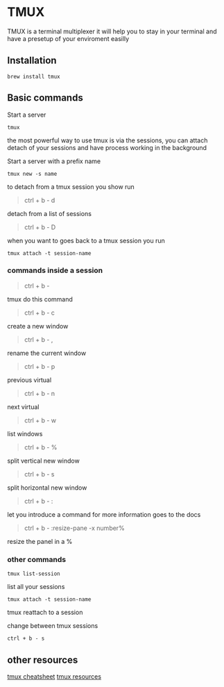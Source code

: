 # TMUX

TMUX is a terminal multiplexer it will help you to stay in your terminal and have a presetup of your enviroment easilly

## Installation

```
brew install tmux
```

## Basic commands

Start a server

```
tmux
```

the most powerful way to use tmux is via the sessions, you can attach detach of your sessions and have process working in the background

Start a server with a prefix name

```
tmux new -s name
```

to detach from a tmux session you show run

> ctrl + b - d

detach from a list of sessions

> ctrl + b - D

when you want to goes back to a tmux session you run

```
tmux attach -t session-name
```

### commands inside a session

> ctrl + b - <command>

tmux do this command

> ctrl + b - c

create a new window

> ctrl + b - ,

rename the current window

> ctrl + b - p

previous virtual

> ctrl + b - n

next virtual

> ctrl + b - w

list windows

> ctrl + b - %

split vertical new window

> ctrl + b - s

split horizontal new window

> ctrl + b - :<command>

let you introduce a command for more information goes to the docs

> ctrl + b - :resize-pane -x number%

resize the panel in a %

### other commands

```
tmux list-session
```

list all your sessions

```
tmux attach -t session-name
```

tmux reattach to a session

change between tmux sessions

```
ctrl + b - s
```

## other resources

[tmux cheatsheet](https://gist.github.com/MohamedAlaa/2961058)
[tmux resources](https://www.hamvocke.com/blog/a-quick-and-easy-guide-to-tmux/)
